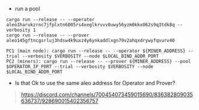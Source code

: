- run a pool
```
cargo run --release -- --operator aleo1harukzrnc7jfplxtn6005rs4xeglkrvvv0uwy56yzm0kkx062s9q3tdk8q --verbosity 1
cargo run --release -- --prover aleo145gftncgsrluj3hdsw4k9uxz4y6ynkaddlxgn79v2ahqxdrywyfqvurv40 

PC1 (main node): cargo run --release -- --operator ${MINER_ADDRESS} --trial --verbosity $VERBOSITY --node $LOCAL_BIND_ADDR_PORT
PC2 (miners): cargo run --release -- --prover ${MINER_ADDRESS} --pool $OPERATOR_IP_PORT --trial --verbosity $VERBOSITY --node $LOCAL_BIND_ADDR_PORT
```
-  Is that Ok to use the same aleo address for Operator and Prover?
> https://discord.com/channels/700454073459015690/836382809035636737/928690015402356757